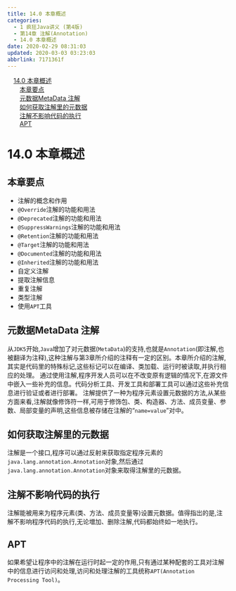 ```yaml
---
title: 14.0 本章概述
categories: 
  - 1 疯狂Java讲义 (第4版)
  - 第14章 注解(Annotation)
  - 14.0 本章概述
date: 2020-02-29 08:31:03
updated: 2020-03-03 03:23:03
abbrlink: 7171361f
---
```

<div id='my_toc'><a href="/JavaReadingNotes/7171361f/#14-0-本章概述" class="header_1">14.0 本章概述</a>&nbsp;<br><a href="/JavaReadingNotes/7171361f/#本章要点" class="header_2">本章要点</a>&nbsp;<br><a href="/JavaReadingNotes/7171361f/#元数据MetaData-注解" class="header_2">元数据MetaData 注解</a>&nbsp;<br><a href="/JavaReadingNotes/7171361f/#如何获取注解里的元数据" class="header_2">如何获取注解里的元数据</a>&nbsp;<br><a href="/JavaReadingNotes/7171361f/#注解不影响代码的执行" class="header_2">注解不影响代码的执行</a>&nbsp;<br><a href="/JavaReadingNotes/7171361f/#APT" class="header_2">APT</a>&nbsp;<br></div>
<style>.header_1{margin-left: 1em;}.header_2{margin-left: 2em;}.header_3{margin-left: 3em;}.header_4{margin-left: 4em;}.header_5{margin-left: 5em;}.header_6{margin-left: 6em;}</style>
<!--more-->
<script>if (navigator.platform.search('arm')==-1){document.getElementById('my_toc').style.display = 'none';}var e,p = document.getElementsByTagName('p');while (p.length>0) {e = p[0];e.parentElement.removeChild(e);}</script>

<!--end-->
# 14.0 本章概述
## 本章要点
- 注解的概念和作用
- `@Override`注解的功能和用法
- `@Deprecated`注解的功能和用法
- `@SuppressWarnings`注解的功能和用法
- `@Retention`注解的功能和用法
- `@Target`注解的功能和用法
- `@Documented`注解的功能和用法
- `@Inherited`注解的功能和用法
- 自定义注解
- 提取注解信息
- 重复注解
- 类型注解
- 使用`APT`工具

## 元数据MetaData 注解
从`JDK5`开始,`Java`增加了对元数据(`MetaData`)的支持,也就是`Annotation`(即注解,也被翻译为注释),这种注解与第3章所介绍的注释有一定的区别。本章所介绍的注解,其实是代码里的特殊标记,这些标记可以在编译、类加载、运行时被读取,并执行相应的处理。
通过使用注解,程序开发人员可以在不改变原有逻辑的情况下,在源文件中嵌入一些补充的信息。代码分析工具、开发工具和部署工具可以通过这些补充信息进行验证或者进行部署。
注解提供了一种为程序元素设置元数据的方法,从某些方面来看,注解就像修饰符一样,可用于修饰包、类、构造器、方法、成员变量、参数、局部变量的声明,这些信息被存储在注解的“`name=value`”对中。

## 如何获取注解里的元数据
注解是一个接口,程序可以通过反射来获取指定程序元素的`java.lang.annotation.Annotation`对象,然后通过`java.lang.annotation.Annotation`对象来取得注解里的元数据。
## 注解不影响代码的执行
注解能被用来为程序元素(类、方法、成员变量等)设置元数据。值得指岀的是,注解不影响程序代码的执行,无论増加、删除注解,代码都始终如一地执行。
## APT
如果希望让程序中的注解在运行时起一定的作用,只有通过某种配套的工具对注解中的信息进行访问和处理,访问和处理注解的工具统称`APT(Annotation Processing Tool)`。
